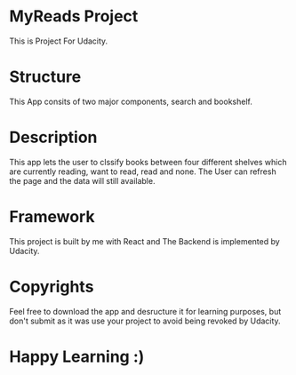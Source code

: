 # MyReads Project

This is Project For Udacity.

# Structure

This App consits of two major components, search and bookshelf.

# Description

This app lets the user to clssify books between four different shelves which are currently reading, want
to read, read and none.
The User can refresh the page and the data will still available.

# Framework

This project is built by me with React and The Backend is implemented by Udacity.

# Copyrights

Feel free to download the app and desructure it for learning purposes, but don't submit as it was use your project to avoid being revoked by Udacity.

# Happy Learning :)

